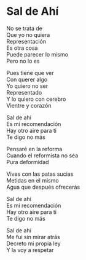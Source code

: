 # Sal de Ahí  

No se trata de  
Que yo no quiera  
Representación  
Es otra cosa  
Puede parecer lo mismo  
Pero no lo es  

Pues tiene que ver  
Con querer algo  
Yo quiero no ser  
Representado  
Y lo quiero con cerebro  
Vientre y corazón  

Sal de ahí  
Es mi recomendación  
Hay otro aire para ti  
Te digo no más  

Pensaré en la reforma  
Cuando el reformista no sea  
Pura deformidad  

Vives con las patas sucias  
Metidas en el mismo  
Agua que después ofrecerás  

Sal de ahí  
Es mi recomendación  
Hay otro aire para ti  
Te digo no más  

Sal de ahí  
Me fui sin mirar atrás  
Decreto mi propia ley  
Y la voy a respetar  
